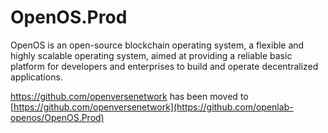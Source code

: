 # OpenOS.Prod
OpenOS is an open-source blockchain operating system, a flexible and highly scalable operating system, aimed at providing a reliable basic platform for developers and enterprises to build and operate decentralized applications. 


https://github.com/openversenetwork
has been moved to 
[https://github.com/openversenetwork](https://github.com/openlab-openos/OpenOS.Prod)
